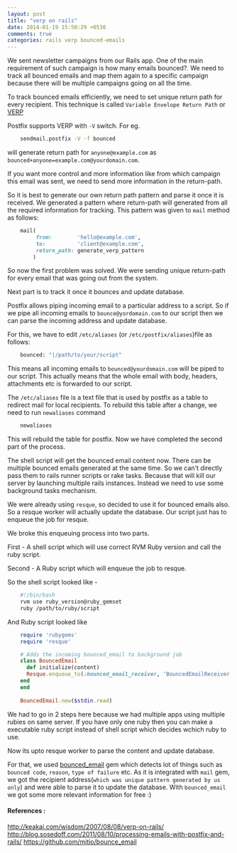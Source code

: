 ```yaml
---
layout: post
title: "verp on rails"
date: 2014-01-19 15:50:29 +0530
comments: true
categories: rails verp bounced-emails
---
```


We sent newsletter campaigns from our Rails app. One of the main
requirement of such campaign is how many emails bounced?. We need to
track all bounced emails and map them again to a specific campaign
because there will be multiple campaigns going on all the time.

To track bounced emails efficiently, we need to set unique return path
for every recipient. This technique is called `Variable Envelope Return
Path` or [VERP](http://en.wikipedia.org/wiki/VERP)

Postfix supports VERP with `-V` switch. For eg.

``` bash
    sendmail.postfix -V -f bounced
```

will generate return path for `anyone@example.com` as
`bounced+anyone=example.com@yourdomain.com`.

If you want more control and more information like from which campaign
this email was sent, we need to send more information in the return-path.

<!-- more -->

So it is best to generate our own return path pattern and parse it
once it is received. We generated a pattern where return-path will
generated from all the required information for tracking.
This pattern was given to `mail` method as follows:

``` ruby
    mail(
         from:        'hello@example.com',
         to:          'client@example.com',
         return_path: generate_verp_pattern
        )
```

So now the first problem was solved. We were sending unique
return-path for every email that was going out from the system.

Next part is to track it once it bounces and update database.

Postfix allows piping incoming email to a particular address to a
script. So if we pipe all incoming emails to `bounce@yordomain.com` to
our script then we can parse the incoming address and update database.

For this, we have to edit `/etc/aliases` (or `/etc/postfix/aliases`)file as follows:

``` bash
    bounced: "|/path/to/your/script"
```

This means all incoming emails to `bounced@yourdomain.com` will be
piped to our script. This actually means that the whole email with
body, headers, attachments etc is forwarded to our script.

The `/etc/aliases` file is a text file that is used by postfix as a
table to redirect mail for local recipients. To rebuild this table
after a change, we need to run `newaliases` command

``` bash
    newaliases
```

This will rebuild the table for postfix. Now we have completed the
second part of the process.

The shell script will get the bounced email content now. There can be
multiple bounced emails generated at the same time. So we can't
directly pass them to rails runner scripts or rake tasks. Because that
will kill our server by launching multiple rails instances. Instead we
need to use some background tasks mechanism.

We were already using `resque`, so decided to use it for bounced emails
also. So a resque worker will actually update the database. Our script
just has to enqueue the job for resque.

We broke this enqueuing process into two parts.

First - A shell script which will use correct RVM Ruby version and
call the ruby script.

Second - A Ruby script which will enqueue the job to resque.

So the shell script looked like -

``` bash
    #!/bin/bash
    rvm use ruby_version@ruby_gemset
    ruby /path/to/ruby/script
```

And Ruby script looked like

``` ruby
    require 'rubygems'
    require 'resque'

    # Adds the incoming bounced_email to background job
    class BouncedEmail
      def initialize(content)
      Resque.enqueue_to(:bounced_email_receiver, 'BouncedEmailReceiver', content)
    end
    end
    
    BouncedEmail.new($stdin.read)
```

We had to go in 2 steps here because we had multiple apps using multiple
rubies on same server. If you have only one ruby then you can make a
executable ruby script instead of shell script which decides wchich
ruby to use.


Now its upto resque worker to parse the content and update database.

For that, we used [bounced_email](https://github.com/mitio/bounce_email) gem which
detects lot of things such as `bounced code`, `reason`, `type of failure`
etc. As it is integrated with `mail` gem, we got the recipient
address(`which was unique pattern generated by us only`) and were able
to parse it to update the database. With `bounced_email` we got some
more relevant information for free :)

#### References :
  http://keakaj.com/wisdom/2007/08/08/verp-on-rails/
  http://blog.sosedoff.com/2011/08/10/processing-emails-with-postfix-and-rails/
  https://github.com/mitio/bounce_email
